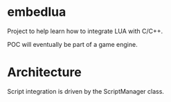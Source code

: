 # embedlua

Project to help learn how to integrate LUA with C/C++.

POC will eventually be part of a game engine.



# Architecture

Script integration is driven by the ScriptManager class.
